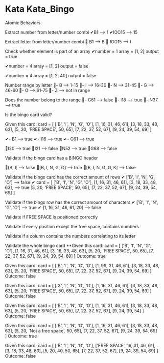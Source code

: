 # Kata Kata_Bingo

Atomic Behaviors

Extract number from letter/number combi
✔B1 --> 1
✔IOO15 --> 15

Extract letter from letter/number combi
🍚 B1 --> B
🍜 IOO15 --> I

Check whether element is part of an array
✔number = 1
array = [1, 2]
output = true

✔number = 4
array = [1, 2]
output = false

✔number = 4
array = [1, 2, 40]
output = false

Number range by letter
🍗- B --> 1-15
🍕- I --> 16-30
🥞- N --> 31-45
🍟- G --> 46-60
🧀- O --> 61-75
🥐- Z --> not in range

Does the number belong to the range
🍘- G61 --> false
🍙- I18 --> true
🍚- N37 --> true

Is the bingo card valid?

Given this card:
card = [
  ['B', 'I', 'N', 'G', 'O'],
  [1, 16, 31, 46, 61],
  [3, 18, 33, 48, 63],
  [5, 20, 'FREE SPACE', 50, 65],
  [7, 22, 37, 52, 67],
  [9, 24, 39, 54, 69]
]

✔- B1 --> true
✔- I16 --> true
✔- O61 --> true

🍕I20 --> true
🍕I21 --> false
🍕N52 --> true
🍕G68 --> false

Validate if the bingo card has a BINGO header

🍔[B, I] --> false
🍕[B, I, N, G, O] --> true
🍳[B, I, N, G, O, K] --> false

Validate if the bingo card has the correct amount of rows
✔ ['B', 'I', 'N', 'G', 'O'] --> false
✔ card = [
  ['B', 'I', 'N', 'G', 'O'],
  [1, 16, 31, 46, 61],
  [3, 18, 33, 48, 63],              --> true
  [5, 20, 'FREE SPACE', 50, 65],
  [7, 22, 37, 52, 67],
  [9, 24, 39, 54, 69]
]

Validate if the bingo row has the correct amount of characters
✔ ['B', 'I', 'N', 'G', 'O'] --> true
✔ [1, 16, 31, 46, 61, 20] --> false

Validate if FREE SPACE is positioned correctly

Validate if every position except the free space, contains numbers

Validate if a column contains the numbers correlating to its letter

Validate the whole bingo card
**Given this card:
card = [
  ['B', 'I', 'N', 'G', 'O'],
  [1, 16, 31, 46, 61],
  [3, 18, 33, 48, 63],
  [5, 20, 'FREE SPACE', 50, 65],
  [7, 22, 37, 52, 67],
  [9, 24, 39, 54, 69]
]
Outcome: true

Given this card:
card = [
  ['B', 'I', 'N', 'G', 'O'],
  [1, 99, 31, 46, 61],
  [3, 18, 33, 48, 63],
  [5, 20, 'FREE SPACE', 50, 65],
  [7, 22, 37, 52, 67],
  [9, 24, 39, 54, 69]
]
Outcome: false

Given this card:
card = [
  ['X', 'I', 'N', 'G', 'O'],
  [1, 16, 31, 46, 61],
  [3, 18, 33, 48, 63],
  [5, 20, 'FREE SPACE', 50, 65],
  [7, 22, 37, 52, 67],
  [9, 24, 39, 54, 69]
]
Outcome: false

Given this card:
card = [
  ['B', 'I', 'N', 'G', 'O'],
  [1, 16, 31, 46, 61],
  [3, 18, 33, 48, 63],
  [5, 20, 'FREE SPACE', 50, 65],
  [7, 22, 37, 52, 67],
  [9, 24, 39, 54]
]
Outcome: false

Given this card:
card = [
  ['B', 'I', 'N', 'G', 'O'],
  [1, 16, 31, 46, 61],
  [3, 18, 33, 48, 63],
  [5, 20, 'Not a free space', 50, 65],
  [7, 22, 37, 52, 67],
  [9, 24, 39, 54, 69]
]
Outcome: true

Given this card:
card = [
  ['B', 'I', 'N', 'G', 'O'],
  ['FREE SPACE', 16, 31, 46, 61],
  [3, 18, 33, 48, 63],
  [5, 20, 40, 50, 65],
  [7, 22, 37, 52, 67],
  [9, 24, 39, 54, 69]
]
Outcome: false